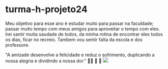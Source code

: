 # turma-h-projeto24

Meu objetivo para esse ano é estudar muito para passar na faculdade; passar muito tempo com meus amigos 
para aproveitar o tempo com eles. Irei santir muita saudade de todos, da minha rotina de encontrar eles todos os dias, ficar no
recreio. Tambem vou sentir falta da escola e dos professore. 

"A amizade desenvolve a felicidade e reduz o sofrimento, duplicando a nossa alegria e dividindo a nossa dor." 🧑‍🎓 💟 🥇
![](https://media1.tenor.com/m/pOdZ2iznmFcAAAAd/yaar-friendship.gif)
